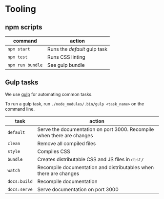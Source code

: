 
# Tooling

## npm scripts

| command | action |
|---------|--------|
| `npm start` | Runs the *default* gulp task |
| `npm test` | Runs CSS linting |
| `npm run bundle` | See gulp bundle |


## Gulp tasks

We use [gulp](https://gulpjs.com/) for automating common tasks.

To run a gulp task, run `./node_modules/.bin/gulp <task_name>` on the command line.

| task | action |
|------|--------|
| `default` | Serve the documentation on port 3000. Recompile when there are changes |
| `clean` | Remove all compiled files |
| `style` | Compiles CSS |
| `bundle` | Creates distributable CSS and JS files in `dist/` |
| `watch` | Recompile documentation and distributables when there are changes |
| `docs:build` | Recompile documentation |
| `docs:serve` | Serve documentation on port 3000 |
